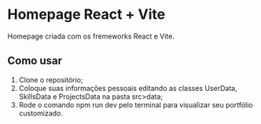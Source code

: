 # Homepage React + Vite
Homepage criada com os fremeworks React e Vite. 

## Como usar
1. Clone o repositório;
2. Coloque suas informações pessoais editando as classes UserData, SkillsData e ProjectsData na pasta src>data;
3. Rode o comando npm run dev pelo terminal para visualizar seu portfólio customizado.
